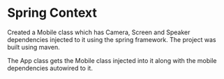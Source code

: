 # Spring Context

Created a Mobile class which has Camera, Screen and Speaker dependencies injected to it using the spring framework. The project was built using maven.

The App class gets the Mobile class injected into it along with the mobile dependencies autowired to it.